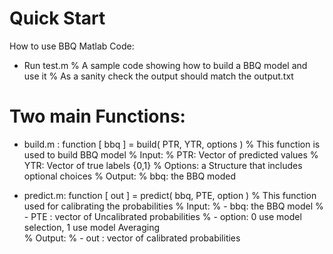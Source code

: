 
Quick Start 
===========
How to use BBQ Matlab Code:

+ Run test.m
% A sample code showing how to build a BBQ model and use it
% As a sanity check the output should match the output.txt

Two main Functions:
===========
+ build.m :
function [ bbq ] = build( PTR, YTR, options )
% This function is used to build BBQ model
% Input:
%   PTR: Vector of predicted values
%   YTR: Vector of true labels {0,1}
%   Options: a Structure that includes optional choices
% Output:
%   bbq: the BBQ moded

+ predict.m:
function [ out ] = predict( bbq, PTE, option )
% This function used for calibrating the probabilities
% Input: 
%       - bbq: the BBQ model 
%       - PTE : vector of Uncalibrated probabilities
%       - option: 0 use model selection, 1 use model Averaging   
% Output:
%       - out : vector of calibrated probabilities
